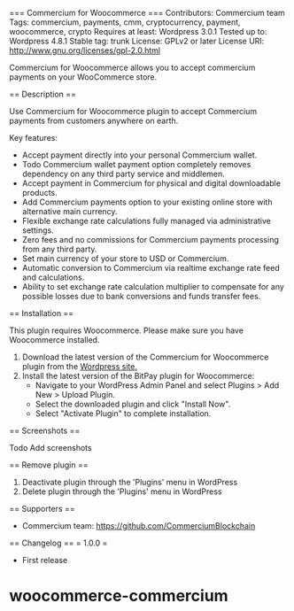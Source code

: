 === Commercium for Woocommerce ===
Contributors: Commercium team
Tags: commercium, payments, cmm, cryptocurrency, payment, woocommerce, crypto
Requires at least: Wordpress 3.0.1
Tested up to: Wordpress 4.8.1
Stable tag: trunk
License: GPLv2 or later
License URI: http://www.gnu.org/licenses/gpl-2.0.html

Commercium for Woocommerce allows you to accept commercium payments on your WooCommerce store.

== Description ==

Use Commercium for Woocommerce plugin to accept Commercium payments from customers anywhere on earth.

Key features:

* Accept payment directly into your personal Commercium wallet.
* Todo Commercium wallet payment option completely removes dependency on any third party service and middlemen.
* Accept payment in Commercium for physical and digital downloadable products.
* Add Commercium payments option to your existing online store with alternative main currency.
* Flexible exchange rate calculations fully managed via administrative settings.
* Zero fees and no commissions for Commercium payments processing from any third party.
* Set main currency of your store to USD or Commercium.
* Automatic conversion to Commercium via realtime exchange rate feed and calculations.
* Ability to set exchange rate calculation multiplier to compensate for any possible losses due to bank conversions and funds transfer fees.

== Installation ==

This plugin requires Woocommerce. Please make sure you have Woocommerce installed.

1. Download the latest version of the Commercium for Woocommerce plugin from the [Wordpress site.](https://downloads.wordpress.org/plugin/commercium-for-woocommerce.1.0.0.zip)
2. Install the latest version of the BitPay plugin for Woocommerce:
	* Navigate to your WordPress Admin Panel and select Plugins > Add New > Upload Plugin.
	* Select the downloaded plugin and click "Install Now".
	* Select "Activate Plugin" to complete installation.

== Screenshots ==

Todo Add screenshots

== Remove plugin ==

1. Deactivate plugin through the 'Plugins' menu in WordPress
2. Delete plugin through the 'Plugins' menu in WordPress


== Supporters ==

* Commercium team: https://github.com/CommerciumBlockchain


== Changelog ==
= 1.0.0 =
* First release
# woocommerce-commercium
